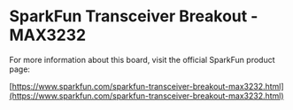 # SparkFun  Transceiver Breakout - MAX3232

For more information about this board, visit the official SparkFun product page:

[https://www.sparkfun.com/sparkfun-transceiver-breakout-max3232.html](https://www.sparkfun.com/sparkfun-transceiver-breakout-max3232.html) 